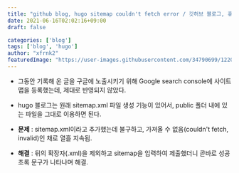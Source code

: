 ```yaml
---
title: "github blog, hugo sitemap couldn't fetch error / 깃허브 블로그, 휴고 사이트맵 가져올수 없음 에러"
date: 2021-06-16T02:02:16+09:00
draft: false

categories: ['blog']
tags: ['blog', 'hugo']
author: "xfrnk2"
featuredImage: "https://user-images.githubusercontent.com/34790699/122094703-68babb00-ce47-11eb-83cf-66e69889ba61.png"
---
```

+ 그동안 기록해 온 글을 구글에 노출시키기 위해 Google search console에 사이트맵을 등록했는데, 제대로 반영되지 않았다.  
+ hugo 블로그는 원래 sitemap.xml 파일 생성 기능이 있어서, public 폴더 내에 있는 파일을 그대로 이용하면 된다.  
  
+ **문제** : sitemap.xml이라고 추가했는데 불구하고, 가져올 수 없음(couldn't fetch, invalid)인 채로 열흘 지속됨.
+ **해결** : 뒤의 확장자(.xml)을 제외하고 sitemap을 입력하여 제출했더니 곧바로 성공 초록 문구가 나타나며 해결.